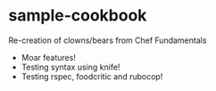 # sample-cookbook

Re-creation of clowns/bears from Chef Fundamentals
- Moar features!
- Testing syntax using knife!
- Testing rspec, foodcritic and rubocop!
